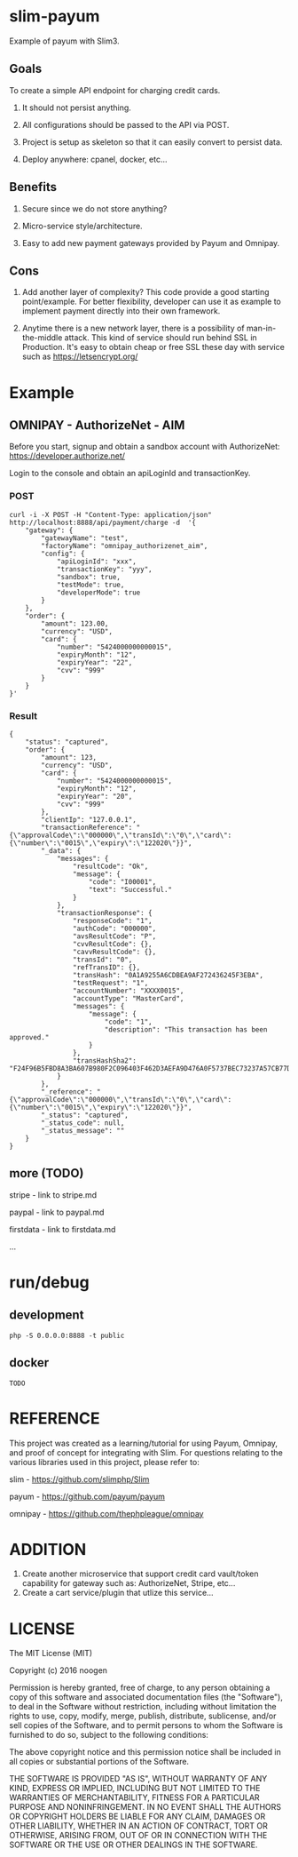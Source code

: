 # slim-payum
Example of payum with Slim3.  

## Goals
To create a simple API endpoint for charging credit cards.

1) It should not persist anything.

2) All configurations should be passed to the API via POST.

3) Project is setup as skeleton so that it can easily convert to persist data. 

4) Deploy anywhere: cpanel, docker, etc...

## Benefits
1) Secure since we do not store anything?

2) Micro-service style/architecture.

3) Easy to add new payment gateways provided by Payum and Omnipay.


## Cons
1) Add another layer of complexity?  This code provide a good starting point/example.  For better flexibility, developer can use it as example to implement payment directly into their own framework.

2) Anytime there is a new network layer, there is a possibility of man-in-the-middle attack.  This kind of service should run behind SSL in Production.  It's easy to obtain cheap or free SSL these day with service such as https://letsencrypt.org/

# Example

## OMNIPAY - AuthorizeNet - AIM
Before you start, signup and obtain a sandbox account with AuthorizeNet: https://developer.authorize.net/

Login to the console and obtain an apiLoginId and transactionKey.

### POST
```
curl -i -X POST -H "Content-Type: application/json" http://localhost:8888/api/payment/charge -d  '{
    "gateway": {
        "gatewayName": "test",
        "factoryName": "omnipay_authorizenet_aim",
        "config": {
            "apiLoginId": "xxx",
            "transactionKey": "yyy",
            "sandbox": true,
            "testMode": true,
            "developerMode": true
        }
    },
    "order": {
        "amount": 123.00,
        "currency": "USD",
        "card": {
            "number": "5424000000000015",
            "expiryMonth": "12",
            "expiryYear": "22",
            "cvv": "999"
        }
    }
}'
```

### Result
```
{
    "status": "captured",
    "order": {
        "amount": 123,
        "currency": "USD",
        "card": {
            "number": "5424000000000015",
            "expiryMonth": "12",
            "expiryYear": "20",
            "cvv": "999"
        },
        "clientIp": "127.0.0.1",
        "transactionReference": "{\"approvalCode\":\"000000\",\"transId\":\"0\",\"card\":{\"number\":\"0015\",\"expiry\":\"122020\"}}",
        "_data": {
            "messages": {
                "resultCode": "Ok",
                "message": {
                    "code": "I00001",
                    "text": "Successful."
                }
            },
            "transactionResponse": {
                "responseCode": "1",
                "authCode": "000000",
                "avsResultCode": "P",
                "cvvResultCode": {},
                "cavvResultCode": {},
                "transId": "0",
                "refTransID": {},
                "transHash": "0A1A9255A6CDBEA9AF272436245F3EBA",
                "testRequest": "1",
                "accountNumber": "XXXX0015",
                "accountType": "MasterCard",
                "messages": {
                    "message": {
                        "code": "1",
                        "description": "This transaction has been approved."
                    }
                },
                "transHashSha2": "F24F96B5FBD8A3BA607B980F2C096403F462D3AEFA9D476A0F5737BEC73237A57CB77D95EC0EB07A5365883F421526886FF015B905244588EAAE09FD47EAA876"
            }
        },
        "_reference": "{\"approvalCode\":\"000000\",\"transId\":\"0\",\"card\":{\"number\":\"0015\",\"expiry\":\"122020\"}}",
        "_status": "captured",
        "_status_code": null,
        "_status_message": ""
    }
}
```

## more (TODO)
stripe - link to stripe.md

paypal - link to paypal.md

firstdata - link to firstdata.md

...

# run/debug

## development
```
php -S 0.0.0.0:8888 -t public
```

## docker
```
TODO
```

# REFERENCE
This project was created as a learning/tutorial for using Payum, Omnipay, and proof of concept for integrating with Slim.  For questions relating to the various libraries used in this project, please refer to:

slim - https://github.com/slimphp/Slim

payum - https://github.com/payum/payum

omnipay - https://github.com/thephpleague/omnipay

# ADDITION
1) Create another microservice that support credit card vault/token capability for gateway such as: AuthorizeNet, Stripe, etc...
2) Create a cart service/plugin that utlize this service...

# LICENSE
The MIT License (MIT)

Copyright (c) 2016 noogen

Permission is hereby granted, free of charge, to any person obtaining a copy of this software and associated documentation files (the "Software"), to deal in the Software without restriction, including without limitation the rights to use, copy, modify, merge, publish, distribute, sublicense, and/or sell copies of the Software, and to permit persons to whom the Software is furnished to do so, subject to the following conditions:

The above copyright notice and this permission notice shall be included in all copies or substantial portions of the Software.

THE SOFTWARE IS PROVIDED "AS IS", WITHOUT WARRANTY OF ANY KIND, EXPRESS OR IMPLIED, INCLUDING BUT NOT LIMITED TO THE WARRANTIES OF MERCHANTABILITY, FITNESS FOR A PARTICULAR PURPOSE AND NONINFRINGEMENT. IN NO EVENT SHALL THE AUTHORS OR COPYRIGHT HOLDERS BE LIABLE FOR ANY CLAIM, DAMAGES OR OTHER LIABILITY, WHETHER IN AN ACTION OF CONTRACT, TORT OR OTHERWISE, ARISING FROM, OUT OF OR IN CONNECTION WITH THE SOFTWARE OR THE USE OR OTHER DEALINGS IN THE SOFTWARE.
